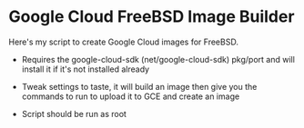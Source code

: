 Google Cloud FreeBSD Image Builder
==================================

Here's my script to create Google Cloud images for FreeBSD.

* Requires the google-cloud-sdk (net/google-cloud-sdk) pkg/port and will
  install it if it's not installed already

* Tweak settings to taste, it will build an image then give you the commands to
  run to upload it to GCE and create an image

* Script should be run as root
